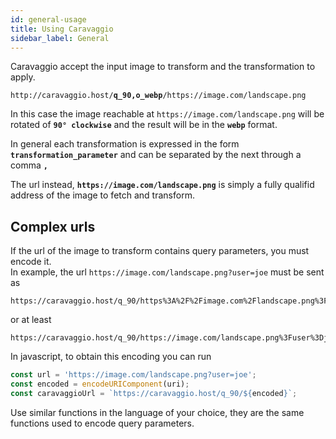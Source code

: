 ```yaml
---
id: general-usage
title: Using Caravaggio
sidebar_label: General
---
```


Caravaggio accept the input image to transform and the transformation to apply.

<pre><code class="hljs css html">http://caravaggio.host/<strong>q_90,o_webp</strong>/https://image.com/landscape.png</code></pre>

In this case the image reachable at `https://image.com/landscape.png` will be rotated of **`90° clockwise`** and the result will be in the **`webp`** format.

In general each transformation is expressed in the form **`transformation_parameter`** and can be separated
by the next through a comma **`,`**

The url instead, **`https://image.com/landscape.png`** is simply a fully qualifid address of the image to fetch and transform.

## Complex urls

If the url of the image to transform contains query parameters, you must encode it.    
In example, the url `https://image.com/landscape.png?user=joe` must be sent as

<pre><code class="hljs css html">https://caravaggio.host/q_90/https%3A%2F%2Fimage.com%2Flandscape.png%3Fuser%3Djoe</code></pre>

or at least

<pre><code class="hljs css html">https://caravaggio.host/q_90/https://image.com/landscape.png%3Fuser%3Djoe</code></pre>

In javascript, to obtain this encoding you can run

```js
const url = 'https://image.com/landscape.png?user=joe';
const encoded = encodeURIComponent(uri);
const caravaggioUrl = `https://caravaggio.host/q_90/${encoded}`;
```

Use similar functions in the language of your choice, they are the same functions used to encode query parameters.
